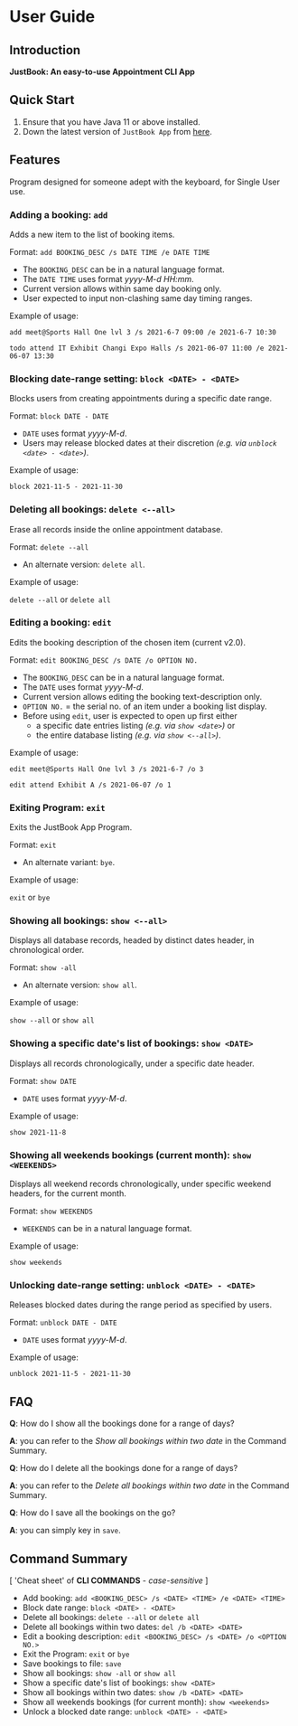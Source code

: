 # User Guide

## Introduction

**JustBook: An easy-to-use Appointment CLI App**

## Quick Start

1. Ensure that you have Java 11 or above installed.
1. Down the latest version of `JustBook App` from [here](https://github.com/AY2122S1-TIC4001-F18-4/tp/releases/tag/v2.0).

## Features 

Program designed for someone adept with the keyboard, for Single User use. 

### Adding a booking: `add`
Adds a new item to the list of booking items.

Format: `add BOOKING_DESC /s DATE TIME /e DATE TIME`

* The `BOOKING_DESC` can be in a natural language format.
* The `DATE TIME` uses format *yyyy-M-d* *HH:mm*.  
* Current version allows within same day booking only.
* User expected to input non-clashing same day timing ranges.

Example of usage: 

`add meet@Sports Hall One lvl 3 /s 2021-6-7 09:00 /e 2021-6-7 10:30`

`todo attend IT Exhibit Changi Expo Halls /s 2021-06-07 11:00 /e 2021-06-07 13:30`


### Blocking date-range setting: `block <DATE> - <DATE>`
Blocks users from creating appointments during a specific date range.

Format: `block DATE - DATE`

* `DATE` uses format *yyyy-M-d*.
* Users may release blocked dates at their discretion _(e.g. via `unblock <date> - <date>`)_.

Example of usage:

`block 2021-11-5 - 2021-11-30`


### Deleting all bookings: `delete <--all>`
Erase all records inside the online appointment database.

Format: `delete --all`

* An alternate version: `delete all`.

Example of usage:

`delete --all` or `delete all`


### Editing a booking: `edit`
Edits the booking description of the chosen item (current v2.0).

Format: `edit BOOKING_DESC /s DATE /o OPTION NO.`

* The `BOOKING_DESC` can be in a natural language format.
* The `DATE` uses format *yyyy-M-d*.
* Current version allows editing the booking text-description only.
* `OPTION NO.` = the serial no. of an item under a booking list display. 
* Before using `edit`, user is expected to open up first either
  - a specific date entries listing _(e.g. via `show <date>`)_ or 
  - the entire database listing _(e.g. via `show <--all>`)_.

Example of usage:

`edit meet@Sports Hall One lvl 3 /s 2021-6-7 /o 3`

`edit attend Exhibit A /s 2021-06-07 /o 1`


### Exiting Program: `exit`
Exits the JustBook App Program.

Format: `exit`

* An alternate variant: `bye`.

Example of usage:

`exit` or `bye`


### Showing all bookings: `show <--all>`
Displays all database records, headed by distinct dates header, in chronological order.

Format: `show -all`

* An alternate version: `show all`.

Example of usage:

`show --all` or `show all`


### Showing a specific date's list of bookings: `show <DATE>`
Displays all records chronologically, under a specific date header.

Format: `show DATE`

* `DATE` uses format *yyyy-M-d*.

Example of usage:

`show 2021-11-8`


### Showing all weekends bookings (current month): `show <WEEKENDS>`
Displays all weekend records chronologically, under specific weekend headers, for the current month.

Format: `show WEEKENDS`

* `WEEKENDS` can be in a natural language format.

Example of usage:

`show weekends`


### Unlocking date-range setting: `unblock <DATE> - <DATE>`
Releases blocked dates during the range period as specified by users.

Format: `unblock DATE - DATE`

* `DATE` uses format *yyyy-M-d*.

Example of usage:

`unblock 2021-11-5 - 2021-11-30`


## FAQ

**Q**: How do I show all the bookings done for a range of days? 

**A**: you can refer to the _Show all bookings within two date_ in the Command Summary.

**Q**: How do I delete all the bookings done for a range of days?

**A**: you can refer to the _Delete all bookings within two date_ in the Command Summary.

**Q**: How do I save all the bookings on the go?

**A**: you can simply key in `save`.


## Command Summary
[ 'Cheat sheet' of **CLI COMMANDS** - _case-sensitive_ ]

* Add booking: `add <BOOKING_DESC> /s <DATE> <TIME> /e <DATE> <TIME>`
* Block date range: `block <DATE> - <DATE>`
* Delete all bookings: `delete --all` or `delete all`
* Delete all bookings within two dates: `del /b <DATE> <DATE>`
* Edit a booking description: `edit <BOOKING_DESC> /s <DATE> /o <OPTION NO.>`
* Exit the Program: `exit` or `bye`
* Save bookings to file: `save`
* Show all bookings: `show -all` or `show all`
* Show a specific date's list of bookings: `show <DATE>`
* Show all bookings within two dates: `show /b <DATE> <DATE>`
* Show all weekends bookings (for current month): `show <weekends>`
* Unlock a blocked date range: `unblock <DATE> - <DATE>`
